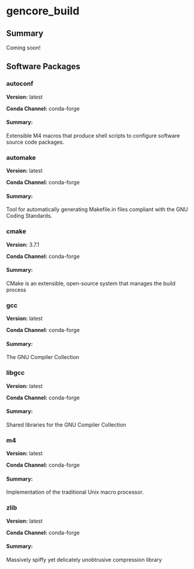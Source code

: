 # gencore_build
## Summary

Coming soon!

## Software Packages

### autoconf
**Version:** latest

**Conda Channel:** conda-forge

#### Summary:
Extensible M4 macros that produce shell scripts to configure software source code packages.



### automake
**Version:** latest

**Conda Channel:** conda-forge

#### Summary:
Tool for automatically generating Makefile.in files compliant with the GNU Coding Standards.




### cmake
**Version:** 3.7.1

**Conda Channel:** conda-forge

#### Summary:
CMake is an extensible, open-source system that manages the build process



### gcc
**Version:** latest

**Conda Channel:** conda-forge

#### Summary:
The GNU Compiler Collection



### libgcc
**Version:** latest

**Conda Channel:** conda-forge

#### Summary:
Shared libraries for the GNU Compiler Collection



### m4
**Version:** latest

**Conda Channel:** conda-forge

#### Summary:
Implementation of the traditional Unix macro processor.



### zlib
**Version:** latest

**Conda Channel:** conda-forge

#### Summary:
Massively spiffy yet delicately unobtrusive compression library




